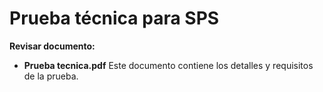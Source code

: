 # Prueba técnica para SPS

**Revisar documento:**

* **Prueba tecnica.pdf** Este documento contiene los detalles y requisitos de la prueba.
